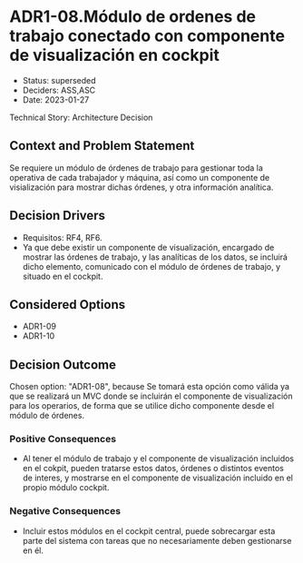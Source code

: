 # ADR1-08.Módulo de ordenes de trabajo conectado con componente de visualización en cockpit

* Status: superseded
* Deciders: ASS,ASC
* Date: 2023-01-27

Technical Story: Architecture Decision

## Context and Problem Statement

Se requiere un módulo de órdenes de trabajo para gestionar toda la operativa de cada trabajador y máquina, así como un componente de visialización para mostrar dichas órdenes, y otra información analítica.

## Decision Drivers

* Requisitos: RF4, RF6.
* Ya que debe existir un componente de visualización, encargado de mostrar las órdenes de trabajo, y las analíticas de los datos, se incluirá dicho elemento, comunicado con el módulo de órdenes de trabajo, y situado en el cockpit.

## Considered Options

* ADR1-09
* ADR1-10

## Decision Outcome

Chosen option: "ADR1-08", because Se tomará esta opción como válida ya que se realizará un MVC donde se incluirán el componente de visualización para los operarios, de forma que se utilice dicho componente desde el módulo de órdenes.

### Positive Consequences

* Al tener el módulo de trabajo y el componente de visualización incluidos en el cokpit, pueden tratarse estos datos, órdenes o distintos eventos de interes, y mostrarse en el componente de visualización incluido en el propio módulo cockpit.

### Negative Consequences

* Incluir estos módulos en el cockpit central, puede sobrecargar esta parte del sistema con tareas que no necesariamente deben gestionarse en él.
